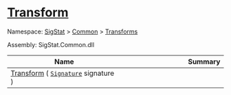 # [Transform](./RealisticImageGenerator-100663699.md)

Namespace: [SigStat]() > [Common](./../../README.md) > [Transforms](./../README.md)

Assembly: SigStat.Common.dll

| Name | Summary  |
| ------| -----------:|
| [Transform](./RealisticImageGenerator-100663699.md) ( [`Signature`](./../../Signature.md) signature ) | <img width=225/>
